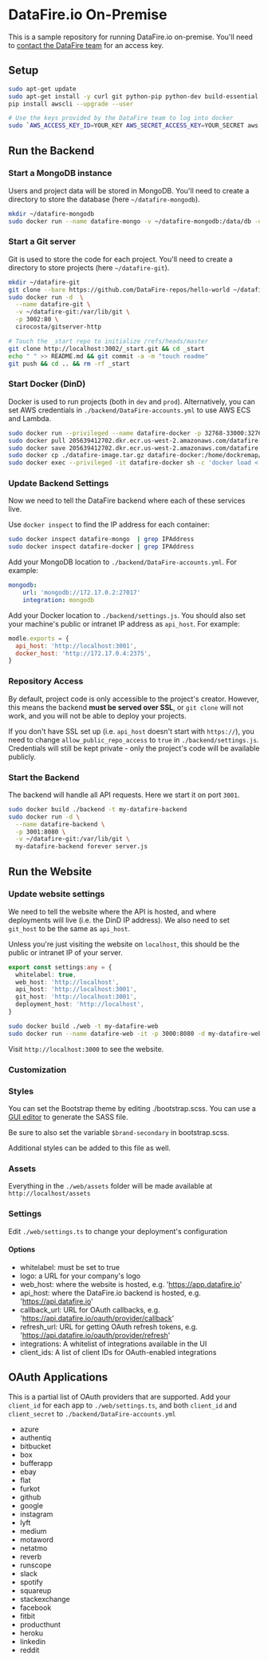 # DataFire.io On-Premise
This is a sample repository for running DataFire.io on-premise.
You'll need to [contact the DataFire team](https://app.datafire.io/contact) for an access key.

## Setup
```bash
sudo apt-get update
sudo apt-get install -y curl git python-pip python-dev build-essential zip gzip
pip install awscli --upgrade --user

# Use the keys provided by the DataFire team to log into docker
sudo `AWS_ACCESS_KEY_ID=YOUR_KEY AWS_SECRET_ACCESS_KEY=YOUR_SECRET aws ecr get-login --no-include-email --region us-west-2`
```

## Run the Backend

### Start a MongoDB instance
Users and project data will be stored in MongoDB.
You'll need to create a directory to store the database (here `~/datafire-mongodb`).

```bash
mkdir ~/datafire-mongodb
sudo docker run --name datafire-mongo -v ~/datafire-mongodb:/data/db -d mongo
```

### Start a Git server
Git is used to store the code for each project.
You'll need to create a directory to store projects (here `~/datafire-git`).

```bash
mkdir ~/datafire-git
git clone --bare https://github.com/DataFire-repos/hello-world ~/datafire-git/_start.git
sudo docker run -d  \
  --name datafire-git \
  -v ~/datafire-git:/var/lib/git \
  -p 3002:80 \
  cirocosta/gitserver-http

# Touch the _start repo to initialize /refs/heads/master
git clone http://localhost:3002/_start.git && cd _start
echo " " >> README.md && git commit -a -m "touch readme"
git push && cd .. && rm -rf _start
```

### Start Docker (DinD)
Docker is used to run projects (both in `dev` and `prod`). Alternatively, you can set
AWS credentials in `./backend/DataFire-accounts.yml` to use AWS ECS and Lambda.

```bash
sudo docker run --privileged --name datafire-docker -p 32768-33000:32768-33000 -d docker:dind
sudo docker pull 205639412702.dkr.ecr.us-west-2.amazonaws.com/datafire:latest
sudo docker save 205639412702.dkr.ecr.us-west-2.amazonaws.com/datafire | gzip > ./datafire-image.tar.gz
sudo docker cp ./datafire-image.tar.gz datafire-docker:/home/dockremap/datafire-image.tar.gz
sudo docker exec --privileged -it datafire-docker sh -c 'docker load < /home/dockremap/datafire-image.tar.gz'
```

### Update Backend Settings

Now we need to tell the DataFire backend where each of these services live.

Use `docker inspect` to find the IP address for each container:
```bash
sudo docker inspect datafire-mongo  | grep IPAddress
sudo docker inspect datafire-docker | grep IPAddress
```

Add your MongoDB location to `./backend/DataFire-accounts.yml`. For example:


```yaml
mongodb:
    url: 'mongodb://172.17.0.2:27017'
    integration: mongodb
```

Add your Docker location to `./backend/settings.js`. You should also set
your machine's public or intranet IP address as `api_host`. For example:

```js
modle.exports = {
  api_host: 'http://localhost:3001',
  docker_host: 'http://172.17.0.4:2375',
}
```

### Repository Access
By default, project code is only accessible to the project's creator.
However, this means the backend **must be served over SSL**, or `git clone`
will not work, and you will not be able to deploy your projects.

If you don't have SSL set up (i.e. `api_host` doesn't start with `https://`),
you need to change `allow_public_repo_access` to `true`
in `./backend/settings.js`. Credentials will still be kept private - only the project's
code will be available publicly.

### Start the Backend
The backend will handle all API requests. Here we start it on port `3001`.

```bash
sudo docker build ./backend -t my-datafire-backend
sudo docker run -d \
  --name datafire-backend \
  -p 3001:8080 \
  -v ~/datafire-git:/var/lib/git \
  my-datafire-backend forever server.js
```

## Run the Website

### Update website settings

We need to tell the website where the API is hosted, and where deployments will live (i.e. the DinD IP address).
We also need to set `git_host` to be the same as `api_host`.

Unless you're just visiting the website on `localhost`, this should be the public or intranet IP of your server.

```ts
export const settings:any = {
  whitelabel: true,
  web_host: 'http://localhost',
  api_host: 'http://localhost:3001',
  git_host: 'http://localhost:3001',
  deployment_host: 'http://localhost',
}
```

```bash
sudo docker build ./web -t my-datafire-web
sudo docker run --name datafire-web -it -p 3000:8080 -d my-datafire-web npm run serve:prod
```

Visit `http://localhost:3000` to see the website.

### Customization

### Styles
You can set the Bootstrap theme by editing ./bootstrap.scss. You can use a [GUI editor](http://bbrennan.info/strapping/) to generate the SASS file.

Be sure to also set the variable `$brand-secondary` in bootstrap.scss.

Additional styles can be added to this file as well.

### Assets
Everything in the `./web/assets` folder will be made available at `http://localhost/assets`

### Settings
Edit `./web/settings.ts` to change your deployment's configuration

#### Options
* whitelabel: must be set to true
* logo: a URL for your company's logo
* web_host: where the website is hosted, e.g. 'https://app.datafire.io'
* api_host: where the DataFire.io backend is hosted, e.g. 'https://api.datafire.io'
* callback_url: URL for OAuth callbacks, e.g. 'https://api.datafire.io/oauth/provider/callback'
* refresh_url: URL for getting OAuth refresh tokens, e.g. 'https://api.datafire.io/oauth/provider/refresh'
* integrations: A whitelist of integrations available in the UI
* client_ids: A list of client IDs for OAuth-enabled integrations

## OAuth Applications

This is a partial list of OAuth providers that are supported. Add your `client_id` for each app
to `./web/settings.ts`, and both `client_id` and `client_secret` to `./backend/DataFire-accounts.yml`

* azure
* authentiq
* bitbucket
* box
* bufferapp
* ebay
* flat
* furkot
* github
* google
* instagram
* lyft
* medium
* motaword
* netatmo
* reverb
* runscope
* slack
* spotify
* squareup
* stackexchange
* facebook
* fitbit
* producthunt
* heroku
* linkedin
* reddit


